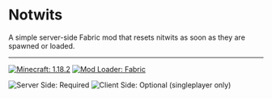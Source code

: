 # Notwits

A simple server-side Fabric mod that resets nitwits as soon as they are spawned or loaded.

----

[![Minecraft: 1.18.2](https://badgen.net/badge/Minecraft/1.18.2/3b8526 "Minecraft: 1.18.2")](https://www.minecraft.net/ "Minecraft")
[![Mod Loader: Fabric](https://badgen.net/badge/Mod%20Loader/Fabric/dbd0b4 "Mod Loader: Fabric")](https://fabricmc.net/ "Fabric")

![Server Side: Required](https://badgen.net/badge/Server-Side/Required/green "Server-side: Required")
![Client Side: Optional (singleplayer only)](https://badgen.net/badge/Client-Side/Optional%20%28singleplayer%20only%29/yellow "Client-side: Optional (singleplayer only)")
